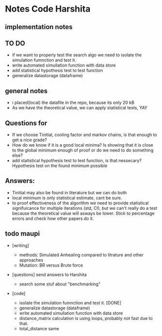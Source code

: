 # Notes Code Harshita

## implementation notes



## TO DO
- if we want to properly test the search algo we need to isolate the simulation fumnction and test it.
- write automated simullation function with data store
- add statistical hypothesis test to test function
- generalize datastorage (dataframe)

## general notes
- i placed(local) the datafile in the repo, because its only 20 kB
- As we have the theoretical value, we can apply statistical tests, YAY


## Questions for
- If we choose Tinitial, cooling factor and markov chains, is that enough to get a nice grade?
- How do we know if it is a good local minima? Is showing that it is close to the global minimum enough of proof or do we need to do something else?
- add statistical hypothesis test to test function, is that nessecary? Hypothesis test on the found minimum possible

## Answers:
- Tinitial may also be found in literature but we can do both
- local minimum is only statistical estimate, cant be sure.
- to proof effectiveness of the algorithm we need to provide statistical signifuicance for multiple iterations (std, CI), but we can't really do a test because the theoretical value will asways be lower. Stick to percentage errors and check how other papers do it.

## todo maupi
- [writing]
    - methods: Simulated Anhealing compared to litrature and other approaches
    - Mutation: BR versus Brute force

- [questions] send answers to Harshita
    - search some stuf about "benchmarking"

- [code]
    - isolate the simulation fumnction and test it. [DONE]
    - generalize datastorage (dataframe)
    - write automated simullation function with data store
    - distance_matrix calculation is using loops, probably not fast due to that.
    - total_distance same